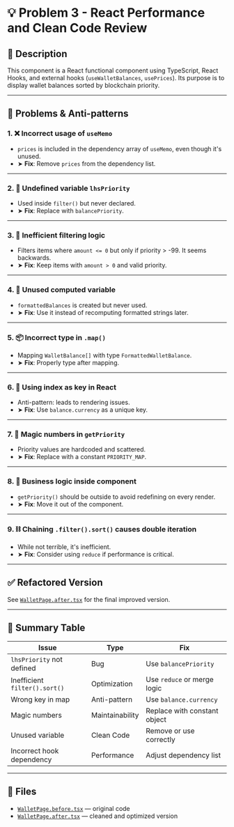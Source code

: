 # 💡 Problem 3 - React Performance and Clean Code Review

## 🧩 Description

This component is a React functional component using TypeScript, React Hooks, and external hooks (`useWalletBalances`, `usePrices`). Its purpose is to display wallet balances sorted by blockchain priority.

---

## 🚫 Problems & Anti-patterns

### 1. ❌ Incorrect usage of `useMemo`
- `prices` is included in the dependency array of `useMemo`, even though it's unused.
- ➤ **Fix**: Remove `prices` from the dependency list.

---

### 2. 🐛 Undefined variable `lhsPriority`
- Used inside `filter()` but never declared.
- ➤ **Fix**: Replace with `balancePriority`.

---

### 3. 🔄 Inefficient filtering logic
- Filters items where `amount <= 0` but only if priority > -99. It seems backwards.
- ➤ **Fix**: Keep items with `amount > 0` and valid priority.

---

### 4. 🧮 Unused computed variable
- `formattedBalances` is created but never used.
- ➤ **Fix**: Use it instead of recomputing formatted strings later.

---

### 5. 📦 Incorrect type in `.map()`
- Mapping `WalletBalance[]` with type `FormattedWalletBalance`.
- ➤ **Fix**: Properly type after mapping.

---

### 6. 🔑 Using index as key in React
- Anti-pattern: leads to rendering issues.
- ➤ **Fix**: Use `balance.currency` as a unique key.

---

### 7. 🔢 Magic numbers in `getPriority`
- Priority values are hardcoded and scattered.
- ➤ **Fix**: Replace with a constant `PRIORITY_MAP`.

---

### 8. 🧠 Business logic inside component
- `getPriority()` should be outside to avoid redefining on every render.
- ➤ **Fix**: Move it out of the component.

---

### 9. ⛓️ Chaining `.filter().sort()` causes double iteration
- While not terrible, it's inefficient.
- ➤ **Fix**: Consider using `reduce` if performance is critical.

---

## ✅ Refactored Version

See [`WalletPage.after.tsx`](./WalletPage.after.tsx) for the final improved version.

---

## 🧾 Summary Table

| Issue | Type | Fix |
|-------|------|-----|
| `lhsPriority` not defined | Bug | Use `balancePriority` |
| Inefficient `filter().sort()` | Optimization | Use `reduce` or merge logic |
| Wrong key in map | Anti-pattern | Use `balance.currency` |
| Magic numbers | Maintainability | Replace with constant object |
| Unused variable | Clean Code | Remove or use correctly |
| Incorrect hook dependency | Performance | Adjust dependency list |

---

## 📂 Files

- [`WalletPage.before.tsx`](./WalletPage.before.tsx) — original code
- [`WalletPage.after.tsx`](./WalletPage.after.tsx) — cleaned and optimized version

